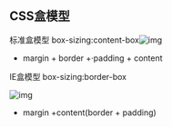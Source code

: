 ## CSS盒模型

标准盒模型 box-sizing:content-box![img](https://cdn.nlark.com/yuque/0/2023/webp/34220974/1683105364323-ef5ce76d-02a9-47f8-9db2-f7d8b555f2d7.webp)

- margin + border +·padding + content

IE盒模型 box-sizing:border-box

![img](https://cdn.nlark.com/yuque/0/2023/webp/34220974/1683105387296-63944569-edad-4409-af59-9f74174037ea.webp)

- margin +content(border + padding)